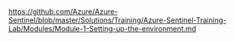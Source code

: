 https://github.com/Azure/Azure-Sentinel/blob/master/Solutions/Training/Azure-Sentinel-Training-Lab/Modules/Module-1-Setting-up-the-environment.md